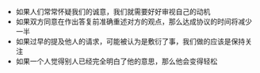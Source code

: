 - 如果人们常常怀疑我们的诚意，我们就需要好好审视自己的动机
- 如果双方同意在作出答复前准确重述对方的观点，那么达成协议的时间将减少一半
- 如果过早的提及他人的请求，可能被认为是敷衍了事，我们做的应该是保持关注
- 如果一个人觉得别人已经完全明白了他的意思，那么他会变得轻松